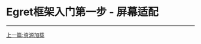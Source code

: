 Egret框架入门第一步 - 屏幕适配
===============

- - -

[上一篇:资源加载](https://github.com/NeoGuo/html5-documents/blob/master/egret/09-resource.md)
